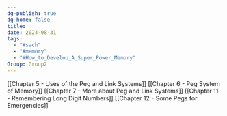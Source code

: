 ```yaml
---
dg-publish: true
dg-home: false
title: 
date: 2024-08-31
tags:
  - "#sach"
  - "#memory"
  - "#How_to_Develop_A_Super_Power_Memory"
Group: Group2
---
```

[[Chapter 5 - Uses of the Peg and Link Systems]]
[[Chapter 6 - Peg System of Memory]]
[[Chapter 7 - More about Peg and Link Systems]]
[[Chapter 11 - Remembering Long Digit Numbers]]
[[Chapter 12 - Some Pegs for Emergencies]]

